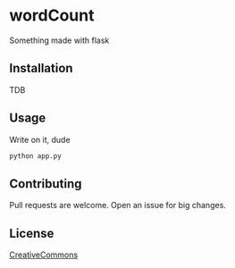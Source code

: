 # wordCount
Something made with flask

## Installation
TDB

## Usage
Write on it, dude
```bash
python app.py
```

## Contributing
Pull requests are welcome.
Open an issue for big changes.

## License
[CreativeCommons](https://choosealicense.com/licenses/cc-by-4.0/)
